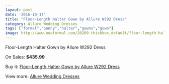 ```yaml
---
layout: post
date: '2016-10-17'
title: "Floor-Length Halter Gown by Allure W292 Dress"
category: Allure Wedding Dresses
tags: ["formal","bonny","halter","gowns","gown"]
image: http://www.neoformal.com/20209-thickbox_default/floor-length-halter-gown-by-allure-w292-dress.jpg
---
```

Floor-Length Halter Gown by Allure W292 Dress

On Sales: **$435.99**
<a href="https://www.neoformal.com/en/allure-wedding-dresses-2014/6428-floor-length-halter-gown-by-allure-w292-dress.html"><amp-img layout="responsive" width="600" height="600" src="//www.neoformal.com/20209-thickbox_default/floor-length-halter-gown-by-allure-w292-dress.jpg" alt="Floor-Length Halter Gown by Allure W292 Dress 0" /></a>
<a href="https://www.neoformal.com/en/allure-wedding-dresses-2014/6428-floor-length-halter-gown-by-allure-w292-dress.html"><amp-img layout="responsive" width="600" height="600" src="//www.neoformal.com/20210-thickbox_default/floor-length-halter-gown-by-allure-w292-dress.jpg" alt="Floor-Length Halter Gown by Allure W292 Dress 1" /></a>
<a href="https://www.neoformal.com/en/allure-wedding-dresses-2014/6428-floor-length-halter-gown-by-allure-w292-dress.html"><amp-img layout="responsive" width="600" height="600" src="//www.neoformal.com/20211-thickbox_default/floor-length-halter-gown-by-allure-w292-dress.jpg" alt="Floor-Length Halter Gown by Allure W292 Dress 2" /></a>

Buy it: [Floor-Length Halter Gown by Allure W292 Dress](https://www.neoformal.com/en/allure-wedding-dresses-2014/6428-floor-length-halter-gown-by-allure-w292-dress.html "Floor-Length Halter Gown by Allure W292 Dress")

View more: [Allure Wedding Dresses](https://www.neoformal.com/en/82-allure-wedding-dresses-2014 "Allure Wedding Dresses")